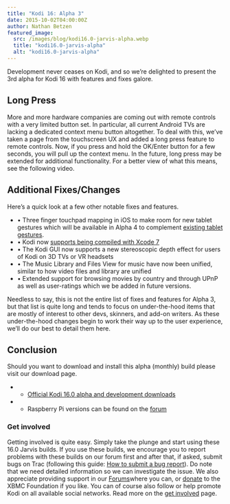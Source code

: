 ```yaml
---
title: "Kodi 16: Alpha 3"
date: 2015-10-02T04:00:00Z
author: Nathan Betzen
featured_image:
  src: /images/blog/kodi16.0-jarvis-alpha.webp
  title: "kodi16.0-jarvis-alpha"
  alt: "kodi16.0-jarvis-alpha"
---
```


Development never ceases on Kodi, and so we’re delighted to present the 3rd alpha for Kodi 16 with features and fixes galore.

## Long Press

More and more hardware companies are coming out with remote controls with a very limited button set. In particular, all current Android TVs are lacking a dedicated context menu button altogether. To deal with this, we’ve taken a page from the touchscreen UX and added a long press feature to remote controls. Now, if you press and hold the OK/Enter button for a few seconds, you will pull up the context menu. In the future, long press may be extended for additional functionality. For a better view of what this means, see the following video.

## Additional Fixes/Changes

Here’s a quick look at a few other notable fixes and features.

- • Three finger touchpad mapping in iOS to make room for new tablet gestures which will be available in Alpha 4 to complement [existing tablet gestures](https://kodi.wiki/view/Touch_controls).
- • Kodi now [supports being compiled with Xcode 7](https://github.com/xbmc/xbmc/blob/master/docs/README.ios)
- • The Kodi GUI now supports a new stereoscopic depth effect for users of Kodi on 3D TVs or VR headsets
- • The Music Library and Files View for music have now been unified, similar to how video files and library are unified
- • Extended support for browsing movies by country and through UPnP as well as user-ratings which we be added in future versions.

Needless to say, this is not the entire list of fixes and features for Alpha 3, but that list is quite long and tends to focus on under-the-hood items that are mostly of interest to other devs, skinners, and add-on writers. As these under-the-hood changes begin to work their way up to the user experience, we’ll do our best to detail them here.

## Conclusion

Should you want to download and install this alpha (monthly) build please visit our download page.

- - [Official Kodi 16.0 alpha and development downloads](/download)
- - Raspberry Pi versions can be found on the [forum](https://forum.kodi.tv/forumdisplay.php?fid=166)

### Get involved

Getting involved is quite easy. Simply take the plunge and start using these 16.0 Jarvis builds. If you use these builds, we encourage you to report problems with these builds on our forum first and after that, if asked, submit bugs on Trac (following this guide: [How to submit a bug report](https://kodi.wiki/view/HOW-TO:Submit_a_bug_report)). Do note that we need detailed information so we can investigate the issue. We also appreciate providing support in our [Forums](https://forum.kodi.tv/ "Kodi Forums")where you can, or [donate](/contribute/donate "XBMC Foundation Donations") to the XBMC Foundation if you like. You can of course also follow or help promote Kodi on all available social networks. Read more on the [get involved](/get-involved) page.
